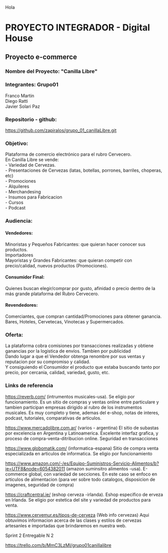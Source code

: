 Hola
# PROYECTO INTEGRADOR - Digital House

## Proyecto e-commerce

### Nombre del Proyecto: "Canilla Libre"

### Integrantes: Grupo01

Franco Martin
<br>Diego Ratti
<br>Javier Solari Paz

### Repositorio - github:

https://github.com/zapiralos/grupo_01_canillaLibre.git

### Objetivo:

Plataforma de comercio electrónico para el rubro Cervecero.
<br>En Canilla Libre se vende:
<br>- Variedad de Cervezas.
<br>- Presentaciones de Cervezas (latas, botellas, porrones, barriles, choperas, etc)
<br>- Promociones
<br>- Alquileres
<br>- Merchandesing
<br>- Insumos para Fabricacion
<br>- Cursos
<br>- Podcast

### Audiencia:

#### Vendedores:

Minoristas y Pequeños Fabricantes: que quieran hacer conocer sus productos.
<br>Importadores
<br>Mayoristas y Grandes Fabricantes: que quieran competir con precio/calidad, nuevos productos (Promociones).

#### Consumidor Final:

Quienes buscan elegir/comprar por gusto, afinidad o precio dentro de la más grande plataforma del Rubro Cervecero.

#### Revendedores:

Comerciantes, que compran cantidad/Promociones para obtener ganancia. Bares, Hoteles, Cervetecas, Vinotecas y Supermercados.

### Oferta:

La plataforma cobra comisiones por transacciones realizadas y obtiene ganancias por la logistica de envíos. Tambien por publicidad
<br>Dando lugar a que el Vendedor obtenga renombre por sus ventas y reputacion por su compromiso y calidad.
<br>Y consiguiendo el Consumidor el producto que estaba buscando tanto por precio, por cercania, calidad, variedad, gusto, etc.

### Links de referencia

https://reverb.com/ (intrumentos musicales-usa). Se eligio por funcionamiento. Es un sitio de compras y ventas online entre particulare y tambien participan empresas dirigido al rubro de los instrumentos musicales. Es muy completo y tiene, ademas del e-shop, notas de interes, podcast, tutoriales, comparativas de articulos.

https://www.mercadolibre.com.ar/ (varios - argentina) El sitio de subastas por excelencia en Argentina y Latinoamerica. Excelente interfaz grafica, y proceso de compra-venta-ditribucion online. Seguridad en transacciones

https://www.globomatik.com/ (informatica-espana) Sitio de compra venta especializada en articulos de informatica. Se eligio por funcionamiento

https://www.amazon.com/-/es/Equipo-Suministros-Servicio-Alimentos/b?ie=UTF8&node=6054382011 (amazon suminsitro alimentos -usa). E-commerce global, con variedad de secciones. En este caso se enfoco en articulos de alimentacion (para ver sobre todo catalogos, disposicion de imagenes, seguridad de compra)

https://craftcentral.ie/ (eshop cerveza -irlanda). Eshop especifico de erveza en Irlanda. Se eligio por estetica del site y variedad de productos para venta.

https://www.cervemur.es/tipos-de-cerveza (Web info cervezas) Aqui obtuvimos informacion acerca de las clases y estilos de cervezas artesanles e importadas que brindaremos en nuestra web.

Sprint 2
Entregable N 2

https://trello.com/b/MmC3LzMI/grupo01canillalibre
